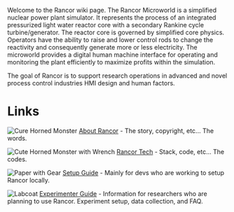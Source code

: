 Welcome to the Rancor wiki page. The Rancor Microworld is a simplified nuclear power plant simulator. It represents the process of an integrated pressurized light water reactor core with a secondary Rankine cycle turbine/generator. The reactor core is governed by simplified core physics. Operators have the ability to raise and lower control rods to change the reactivity and consequently generate more or less electricity. The microworld provides a digital human machine interface for operating and monitoring the plant efficiently to maximize profits within the simulation.

The goal of Rancor is to support research operations in advanced and novel process control industries HMI design and human factors.

# Links
![Cure Horned Monster](https://github.com/rogerlew/rancor-release/blob/master/Rancor_wiki_icons/Rancor.png)   [About Rancor](https://github.com/rogerlew/rancor-release/wiki/About) - The story, copyright, etc... The words.

![Cute Horned Monster with Wrench](https://github.com/rogerlew/rancor-release/blob/master/Rancor_wiki_icons/RancorTech.png)   [Rancor Tech](https://github.com/rogerlew/rancor-release/wiki/Rancor-Tech) - Stack, code, etc... The codes.

![Paper with Gear](https://github.com/rogerlew/rancor-release/blob/master/Rancor_wiki_icons/Setup.png)   [Setup Guide](https://github.com/rogerlew/rancor-release/wiki/Setup-Guide) - Mainly for devs who are working to setup Rancor locally.

![Labcoat](https://github.com/rogerlew/rancor-release/blob/master/Rancor_wiki_icons/LabCoat.png)   [Experimenter Guide](https://github.com/rogerlew/rancor-release/wiki/Experimenter-Guide) - Information for researchers who are planning to use Rancor. Experiment setup, data collection, and FAQ.
